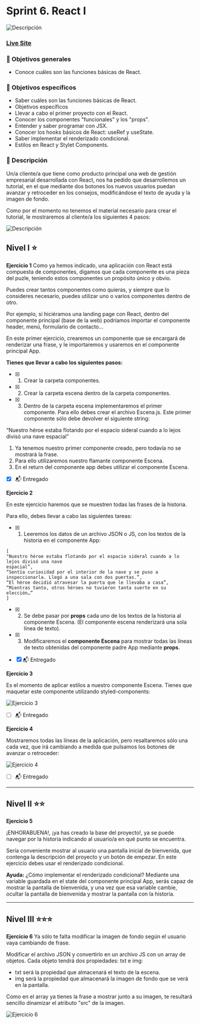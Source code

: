 # Sprint 6. React I

![Descripción](./src/assets/readme/screenshot.png)

### ****[Live Site]( https://react-sprint5.netlify.app/)****

### **🎯 Objetivos generales**

- Conoce cuáles son las funciones básicas de React.

### **🎯 Objetivos específicos**

- Saber cuáles son las funciones básicas de React.
- Objetivos específicos
- Llevar a cabo el primer proyecto con el React.
- Conocer los componentes "funcionales" y los "props".
- Entender y saber programar con JSX.
- Conocer los hooks básicos de React: useRef y useState.
- Saber implementar el renderizado condicional.
- Estilos en React y Stylet Components.

### **📌 Descripción**

Un/a cliente/a que tiene como producto principal una web de gestión empresarial desarrollada con React, nos ha pedido que desarrollemos un tutorial, en el que mediante dos botones los nuevos usuarios puedan avanzar y retroceder en los consejos, modificándose el texto de ayuda y la imagen de fondo.

Como por el momento no tenemos el material necesario para crear el tutorial, le mostraremos al cliente/a los siguientes 4 pasos:

![Descripción](./src/assets/images/1.jpg)

## ****Nivel I ⭐️****

**Ejercicio 1**
Como ya hemos indicado, una aplicación con React está compuesta de componentes, digamos que cada componente es una pieza del puzle, teniendo estos componentes un propósito único y obvio.

Puedes crear tantos componentes como quieras, y siempre que lo consideres necesario, puedes utilizar uno o varios componentes dentro de otro.

Por ejemplo, si hiciéramos una landing page con React, dentro del componente principal (base de la web) podríamos importar el componente header, menú, formulario de contacto…

En este primer ejercicio, crearemos un componente que se encargará de renderizar una frase, y le importaremos y usaremos en el componente principal App.

**Tienes que llevar a cabo los siguientes pasos:**

- [x] 1. Crear la carpeta componentes.
- [x] 2. Crear la carpeta escena dentro de la carpeta componentes.
- [x] 3. Dentro de la carpeta escena implementaremos el primer componente. Para ello debes crear el archivo Escena.js. Este primer componente sólo debe devolver el siguiente string:

“Nuestro héroe estaba flotando por el espacio sideral cuando a lo lejos divisó una nave espacial”

1. Ya tenemos nuestro primer componente creado, pero todavía no se mostrará la frase. 
2. Para ello utilizaremos nuestro flamante componente Escena. 
3. En el return del componente app debes utilizar el componente Escena.

 - [x] 📬 Entregado


**Ejercicio 2**

En este ejercicio haremos que se muestren todas las frases de la historia.

Para ello, debes llevar a cabo las siguientes tareas:

- [x] 1. Leeremos los datos de un archivo JSON o JS, con los textos de la historia en el componente App:

```
[
"Nuestro héroe estaba flotando por el espacio sideral cuando a lo lejos divisó una nave
espacial”,
“Sentía curiosidad por el interior de la nave y se puso a inspeccionarla. Llegó a una sala con dos puertas.”,
“El héroe decidió atravesar la puerta que le llevaba a casa”,
“Mientras tanto, otros héroes no tuvieron tanta suerte en su elección…”
]
```

- [x] 2. Se debe pasar por **props** cada uno de los textos de la historia al componente Escena. (El componente escena renderizará una sola línea de texto).


- [x] 3. Modificaremos el **componente Escena** para mostrar todas las líneas de texto obtenidas del componente padre App mediante **props**.


 - [x] 📬 Entregado



**Ejercicio 3**

Es el momento de aplicar estilos a nuestro componente Escena. Tienes que maquetar este componente utilizando styled-components:

![Ejercicio 3](./src/assets/readme/03.png)

 - [ ] 📬 Entregado


**Ejercicio 4**

Mostraremos todas las líneas de la aplicación, pero resaltaremos sólo una cada vez, que irá cambiando a medida que pulsamos los botones de avanzar o retroceder:

![Ejercicio 4](./src/assets/readme/04.png)

 - [ ] 📬 Entregado

***

## ****Nivel II ⭐️⭐️****

**Ejercicio 5**

¡ENHORABUENA!, ¡ya has creado la base del proyecto!, ya se puede navegar por la historia indicando al usuario/a en qué punto se encuentra.

Sería conveniente mostrar al usuario una pantalla inicial de bienvenida, que contenga la descripción del proyecto y un botón de empezar. En este ejercicio debes usar el renderizado condicional.

**Ayuda:** ¿Cómo implementar el renderizado condicional? Mediante una variable guardada en el state del componente principal App, serás capaz de mostrar la pantalla de bienvenida, y una vez que esa variable cambie, ocultar la pantalla de bienvenida y mostrar la pantalla con la historia.

***

## ****Nivel III ⭐️⭐️⭐️****


**Ejercicio 6**
Ya sólo te falta modificar la imagen de fondo según el usuario vaya cambiando de frase.

Modificar el archivo JSON y convertirlo en un archivo JS con un array de objetos. Cada objeto tendrá dos propiedades: txt e img:

- txt será la propiedad que almacenará el texto de la escena.
- img será la propiedad que almacenará la imagen de fondo que se verá en la pantalla.


Como en el array ya tienes la frase a mostrar junto a su imagen, te resultará sencillo dinamizar el atributo "src" de la imagen.

![Ejercicio 6](./src/assets/readme/06.png)
